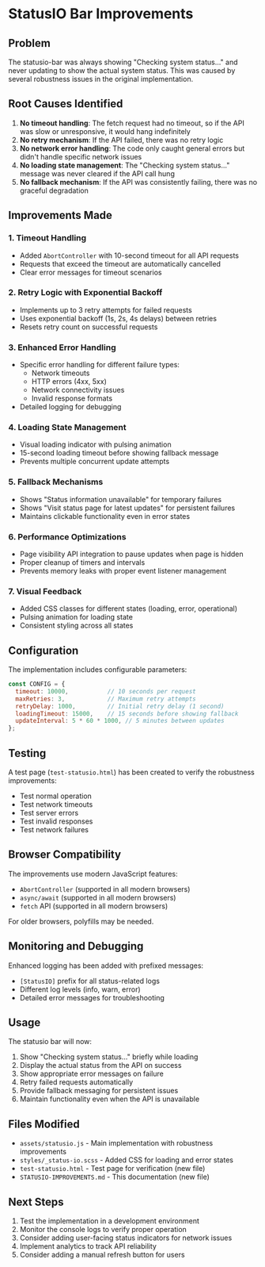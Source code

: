 # StatusIO Bar Improvements

## Problem
The statusio-bar was always showing "Checking system status..." and never updating to show the actual system status. This was caused by several robustness issues in the original implementation.

## Root Causes Identified

1. **No timeout handling**: The fetch request had no timeout, so if the API was slow or unresponsive, it would hang indefinitely
2. **No retry mechanism**: If the API failed, there was no retry logic
3. **No network error handling**: The code only caught general errors but didn't handle specific network issues
4. **No loading state management**: The "Checking system status..." message was never cleared if the API call hung
5. **No fallback mechanism**: If the API was consistently failing, there was no graceful degradation

## Improvements Made

### 1. Timeout Handling
- Added `AbortController` with 10-second timeout for all API requests
- Requests that exceed the timeout are automatically cancelled
- Clear error messages for timeout scenarios

### 2. Retry Logic with Exponential Backoff
- Implements up to 3 retry attempts for failed requests
- Uses exponential backoff (1s, 2s, 4s delays) between retries
- Resets retry count on successful requests

### 3. Enhanced Error Handling
- Specific error handling for different failure types:
  - Network timeouts
  - HTTP errors (4xx, 5xx)
  - Network connectivity issues
  - Invalid response formats
- Detailed logging for debugging

### 4. Loading State Management
- Visual loading indicator with pulsing animation
- 15-second loading timeout before showing fallback message
- Prevents multiple concurrent update attempts

### 5. Fallback Mechanisms
- Shows "Status information unavailable" for temporary failures
- Shows "Visit status page for latest updates" for persistent failures
- Maintains clickable functionality even in error states

### 6. Performance Optimizations
- Page visibility API integration to pause updates when page is hidden
- Proper cleanup of timers and intervals
- Prevents memory leaks with proper event listener management

### 7. Visual Feedback
- Added CSS classes for different states (loading, error, operational)
- Pulsing animation for loading state
- Consistent styling across all states

## Configuration

The implementation includes configurable parameters:

```javascript
const CONFIG = {
  timeout: 10000,           // 10 seconds per request
  maxRetries: 3,            // Maximum retry attempts
  retryDelay: 1000,         // Initial retry delay (1 second)
  loadingTimeout: 15000,    // 15 seconds before showing fallback
  updateInterval: 5 * 60 * 1000, // 5 minutes between updates
};
```

## Testing

A test page (`test-statusio.html`) has been created to verify the robustness improvements:

- Test normal operation
- Test network timeouts
- Test server errors
- Test invalid responses
- Test network failures

## Browser Compatibility

The improvements use modern JavaScript features:
- `AbortController` (supported in all modern browsers)
- `async/await` (supported in all modern browsers)
- `fetch` API (supported in all modern browsers)

For older browsers, polyfills may be needed.

## Monitoring and Debugging

Enhanced logging has been added with prefixed messages:
- `[StatusIO]` prefix for all status-related logs
- Different log levels (info, warn, error)
- Detailed error messages for troubleshooting

## Usage

The statusio bar will now:

1. Show "Checking system status..." briefly while loading
2. Display the actual status from the API on success
3. Show appropriate error messages on failure
4. Retry failed requests automatically
5. Provide fallback messaging for persistent issues
6. Maintain functionality even when the API is unavailable

## Files Modified

- `assets/statusio.js` - Main implementation with robustness improvements
- `styles/_status-io.scss` - Added CSS for loading and error states
- `test-statusio.html` - Test page for verification (new file)
- `STATUSIO-IMPROVEMENTS.md` - This documentation (new file)

## Next Steps

1. Test the implementation in a development environment
2. Monitor the console logs to verify proper operation
3. Consider adding user-facing status indicators for network issues
4. Implement analytics to track API reliability
5. Consider adding a manual refresh button for users
